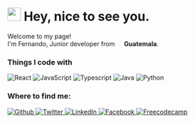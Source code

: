 <h1>
  <img src="https://emojis.slackmojis.com/emojis/images/1531849430/4246/blob-sunglasses.gif?1531849430" width="30"/> 
  Hey, nice to see you.
</h1>

<p>
  Welcome to my page! 
  </br> I'm Fernando, Junior developer from 
  <img src="https://image.flaticon.com/icons/svg/197/197597.svg" width="13"/>
  <b>Guatemala</b>.
  <h3>Things I code with</h3>
  
<p> 
  <img alt="React" src="https://img.shields.io/badge/-React-black?style=flat-square&logo=react" /> 
  <img alt="JavaScript" src="https://img.shields.io/badge/-Javascript-black?style=flat-square&logo=Javascript" />
  <img alt="Typescript" src="https://img.shields.io/badge/-Typescript-black?style=flat-square&logo=Typescript" />
  <img alt="Java" src="https://img.shields.io/badge/-Java-black?style=flat-square&logo=Java" />
  <img alt="Python" src="https://img.shields.io/badge/-Python-black?style=flat-square&logo=Python" />

<h3>Where to find me:</h3>
<p>
  <a href="https://github.com/fernancumez" target="_blank">
    <img alt="Github" src="https://img.shields.io/badge/GitHub-%2312100E.svg?&style=for-the-badge&logo=Github&logoColor=white" />
  </a> 
  <a href="https://twitter.com/fernancumez" target="_blank">
    <img alt="Twitter" src="https://img.shields.io/badge/twitter-%231DA1F2.svg?&style=for-the-badge&logo=twitter&logoColor=white" />
  </a> 
  <a href="https://www.linkedin.com/in/fernancumez" target="_blank">
    <img alt="LinkedIn" src="https://img.shields.io/badge/linkedin-%230077B5.svg?&style=for-the-badge&logo=linkedin&logoColor=white" />
  </a> 
  <a href="https://www.facebook.com/100013315538188" target="_blank">
    <img alt="Facebook" src="https://img.shields.io/badge/facebook-%230077B5.svg?&style=for-the-badge&logo=facebook&logoColor=white" />
  </a>
  <a href="https://www.freecodecamp.org/fernancumez" target="_blank">
    <img alt="Freecodecamp" src="https://img.shields.io/badge/freecodecamp-%23007735.svg?&style=for-the-badge&logo=freecodecamp&logoColor=white" target="_blank"/>
  </a>
</p>

